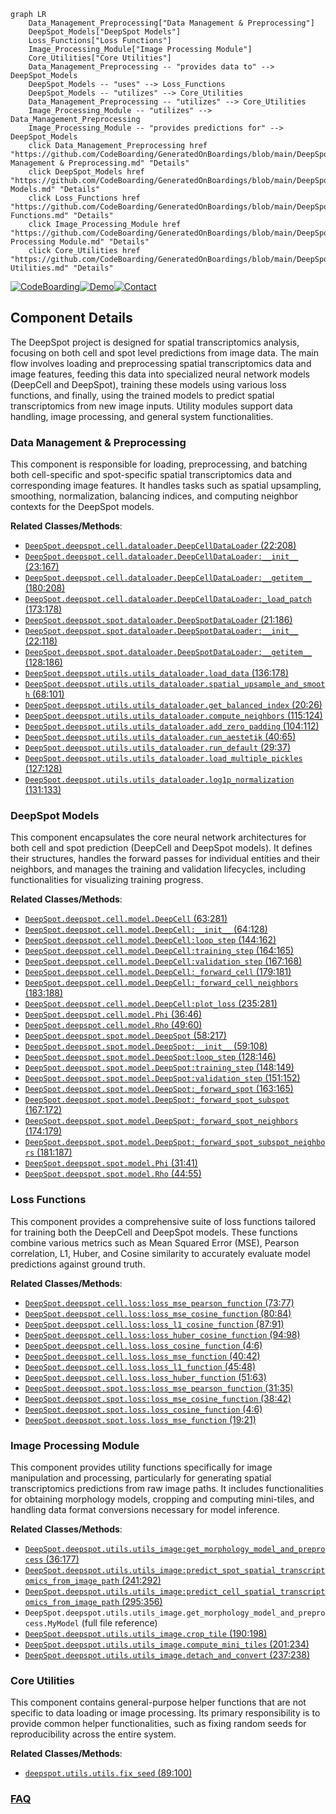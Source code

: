```mermaid
graph LR
    Data_Management_Preprocessing["Data Management & Preprocessing"]
    DeepSpot_Models["DeepSpot Models"]
    Loss_Functions["Loss Functions"]
    Image_Processing_Module["Image Processing Module"]
    Core_Utilities["Core Utilities"]
    Data_Management_Preprocessing -- "provides data to" --> DeepSpot_Models
    DeepSpot_Models -- "uses" --> Loss_Functions
    DeepSpot_Models -- "utilizes" --> Core_Utilities
    Data_Management_Preprocessing -- "utilizes" --> Core_Utilities
    Image_Processing_Module -- "utilizes" --> Data_Management_Preprocessing
    Image_Processing_Module -- "provides predictions for" --> DeepSpot_Models
    click Data_Management_Preprocessing href "https://github.com/CodeBoarding/GeneratedOnBoardings/blob/main/DeepSpot/Data Management & Preprocessing.md" "Details"
    click DeepSpot_Models href "https://github.com/CodeBoarding/GeneratedOnBoardings/blob/main/DeepSpot/DeepSpot Models.md" "Details"
    click Loss_Functions href "https://github.com/CodeBoarding/GeneratedOnBoardings/blob/main/DeepSpot/Loss Functions.md" "Details"
    click Image_Processing_Module href "https://github.com/CodeBoarding/GeneratedOnBoardings/blob/main/DeepSpot/Image Processing Module.md" "Details"
    click Core_Utilities href "https://github.com/CodeBoarding/GeneratedOnBoardings/blob/main/DeepSpot/Core Utilities.md" "Details"
```
[![CodeBoarding](https://img.shields.io/badge/Generated%20by-CodeBoarding-9cf?style=flat-square)](https://github.com/CodeBoarding/CodeBoarding)[![Demo](https://img.shields.io/badge/Try%20our-Demo-blue?style=flat-square)](https://www.codeboarding.org/demo)[![Contact](https://img.shields.io/badge/Contact%20us%20-%20contact@codeboarding.org-lightgrey?style=flat-square)](mailto:contact@codeboarding.org)

## Component Details

The DeepSpot project is designed for spatial transcriptomics analysis, focusing on both cell and spot level predictions from image data. The main flow involves loading and preprocessing spatial transcriptomics data and image features, feeding this data into specialized neural network models (DeepCell and DeepSpot), training these models using various loss functions, and finally, using the trained models to predict spatial transcriptomics from new image inputs. Utility modules support data handling, image processing, and general system functionalities.

### Data Management & Preprocessing
This component is responsible for loading, preprocessing, and batching both cell-specific and spot-specific spatial transcriptomics data and corresponding image features. It handles tasks such as spatial upsampling, smoothing, normalization, balancing indices, and computing neighbor contexts for the DeepSpot models.


**Related Classes/Methods**:

- <a href="https://github.com/ratschlab/DeepSpot/blob/master/deepspot/cell/dataloader.py#L22-L208" target="_blank" rel="noopener noreferrer">`DeepSpot.deepspot.cell.dataloader.DeepCellDataLoader` (22:208)</a>
- <a href="https://github.com/ratschlab/DeepSpot/blob/master/deepspot/cell/dataloader.py#L23-L167" target="_blank" rel="noopener noreferrer">`DeepSpot.deepspot.cell.dataloader.DeepCellDataLoader:__init__` (23:167)</a>
- <a href="https://github.com/ratschlab/DeepSpot/blob/master/deepspot/cell/dataloader.py#L180-L208" target="_blank" rel="noopener noreferrer">`DeepSpot.deepspot.cell.dataloader.DeepCellDataLoader:__getitem__` (180:208)</a>
- <a href="https://github.com/ratschlab/DeepSpot/blob/master/deepspot/cell/dataloader.py#L173-L178" target="_blank" rel="noopener noreferrer">`DeepSpot.deepspot.cell.dataloader.DeepCellDataLoader:_load_patch` (173:178)</a>
- <a href="https://github.com/ratschlab/DeepSpot/blob/master/deepspot/spot/dataloader.py#L21-L186" target="_blank" rel="noopener noreferrer">`DeepSpot.deepspot.spot.dataloader.DeepSpotDataLoader` (21:186)</a>
- <a href="https://github.com/ratschlab/DeepSpot/blob/master/deepspot/spot/dataloader.py#L22-L118" target="_blank" rel="noopener noreferrer">`DeepSpot.deepspot.spot.dataloader.DeepSpotDataLoader:__init__` (22:118)</a>
- <a href="https://github.com/ratschlab/DeepSpot/blob/master/deepspot/spot/dataloader.py#L128-L186" target="_blank" rel="noopener noreferrer">`DeepSpot.deepspot.spot.dataloader.DeepSpotDataLoader:__getitem__` (128:186)</a>
- <a href="https://github.com/ratschlab/DeepSpot/blob/master/deepspot/utils/utils_dataloader.py#L136-L178" target="_blank" rel="noopener noreferrer">`DeepSpot.deepspot.utils.utils_dataloader.load_data` (136:178)</a>
- <a href="https://github.com/ratschlab/DeepSpot/blob/master/deepspot/utils/utils_dataloader.py#L68-L101" target="_blank" rel="noopener noreferrer">`DeepSpot.deepspot.utils.utils_dataloader.spatial_upsample_and_smooth` (68:101)</a>
- <a href="https://github.com/ratschlab/DeepSpot/blob/master/deepspot/utils/utils_dataloader.py#L20-L26" target="_blank" rel="noopener noreferrer">`DeepSpot.deepspot.utils.utils_dataloader.get_balanced_index` (20:26)</a>
- <a href="https://github.com/ratschlab/DeepSpot/blob/master/deepspot/utils/utils_dataloader.py#L115-L124" target="_blank" rel="noopener noreferrer">`DeepSpot.deepspot.utils.utils_dataloader.compute_neighbors` (115:124)</a>
- <a href="https://github.com/ratschlab/DeepSpot/blob/master/deepspot/utils/utils_dataloader.py#L104-L112" target="_blank" rel="noopener noreferrer">`DeepSpot.deepspot.utils.utils_dataloader.add_zero_padding` (104:112)</a>
- <a href="https://github.com/ratschlab/DeepSpot/blob/master/deepspot/utils/utils_dataloader.py#L40-L65" target="_blank" rel="noopener noreferrer">`DeepSpot.deepspot.utils.utils_dataloader.run_aestetik` (40:65)</a>
- <a href="https://github.com/ratschlab/DeepSpot/blob/master/deepspot/utils/utils_dataloader.py#L29-L37" target="_blank" rel="noopener noreferrer">`DeepSpot.deepspot.utils.utils_dataloader.run_default` (29:37)</a>
- <a href="https://github.com/ratschlab/DeepSpot/blob/master/deepspot/utils/utils_dataloader.py#L127-L128" target="_blank" rel="noopener noreferrer">`DeepSpot.deepspot.utils.utils_dataloader.load_multiple_pickles` (127:128)</a>
- <a href="https://github.com/ratschlab/DeepSpot/blob/master/deepspot/utils/utils_dataloader.py#L131-L133" target="_blank" rel="noopener noreferrer">`DeepSpot.deepspot.utils.utils_dataloader.log1p_normalization` (131:133)</a>


### DeepSpot Models
This component encapsulates the core neural network architectures for both cell and spot prediction (DeepCell and DeepSpot models). It defines their structures, handles the forward passes for individual entities and their neighbors, and manages the training and validation lifecycles, including functionalities for visualizing training progress.


**Related Classes/Methods**:

- <a href="https://github.com/ratschlab/DeepSpot/blob/master/deepspot/cell/model.py#L63-L281" target="_blank" rel="noopener noreferrer">`DeepSpot.deepspot.cell.model.DeepCell` (63:281)</a>
- <a href="https://github.com/ratschlab/DeepSpot/blob/master/deepspot/cell/model.py#L64-L128" target="_blank" rel="noopener noreferrer">`DeepSpot.deepspot.cell.model.DeepCell:__init__` (64:128)</a>
- <a href="https://github.com/ratschlab/DeepSpot/blob/master/deepspot/cell/model.py#L144-L162" target="_blank" rel="noopener noreferrer">`DeepSpot.deepspot.cell.model.DeepCell:loop_step` (144:162)</a>
- <a href="https://github.com/ratschlab/DeepSpot/blob/master/deepspot/cell/model.py#L164-L165" target="_blank" rel="noopener noreferrer">`DeepSpot.deepspot.cell.model.DeepCell:training_step` (164:165)</a>
- <a href="https://github.com/ratschlab/DeepSpot/blob/master/deepspot/cell/model.py#L167-L168" target="_blank" rel="noopener noreferrer">`DeepSpot.deepspot.cell.model.DeepCell:validation_step` (167:168)</a>
- <a href="https://github.com/ratschlab/DeepSpot/blob/master/deepspot/cell/model.py#L179-L181" target="_blank" rel="noopener noreferrer">`DeepSpot.deepspot.cell.model.DeepCell:_forward_cell` (179:181)</a>
- <a href="https://github.com/ratschlab/DeepSpot/blob/master/deepspot/cell/model.py#L183-L188" target="_blank" rel="noopener noreferrer">`DeepSpot.deepspot.cell.model.DeepCell:_forward_cell_neighbors` (183:188)</a>
- <a href="https://github.com/ratschlab/DeepSpot/blob/master/deepspot/cell/model.py#L235-L281" target="_blank" rel="noopener noreferrer">`DeepSpot.deepspot.cell.model.DeepCell:plot_loss` (235:281)</a>
- <a href="https://github.com/ratschlab/DeepSpot/blob/master/deepspot/cell/model.py#L36-L46" target="_blank" rel="noopener noreferrer">`DeepSpot.deepspot.cell.model.Phi` (36:46)</a>
- <a href="https://github.com/ratschlab/DeepSpot/blob/master/deepspot/cell/model.py#L49-L60" target="_blank" rel="noopener noreferrer">`DeepSpot.deepspot.cell.model.Rho` (49:60)</a>
- <a href="https://github.com/ratschlab/DeepSpot/blob/master/deepspot/spot/model.py#L58-L217" target="_blank" rel="noopener noreferrer">`DeepSpot.deepspot.spot.model.DeepSpot` (58:217)</a>
- <a href="https://github.com/ratschlab/DeepSpot/blob/master/deepspot/spot/model.py#L59-L108" target="_blank" rel="noopener noreferrer">`DeepSpot.deepspot.spot.model.DeepSpot:__init__` (59:108)</a>
- <a href="https://github.com/ratschlab/DeepSpot/blob/master/deepspot/spot/model.py#L128-L146" target="_blank" rel="noopener noreferrer">`DeepSpot.deepspot.spot.model.DeepSpot:loop_step` (128:146)</a>
- <a href="https://github.com/ratschlab/DeepSpot/blob/master/deepspot/spot/model.py#L148-L149" target="_blank" rel="noopener noreferrer">`DeepSpot.deepspot.spot.model.DeepSpot:training_step` (148:149)</a>
- <a href="https://github.com/ratschlab/DeepSpot/blob/master/deepspot/spot/model.py#L151-L152" target="_blank" rel="noopener noreferrer">`DeepSpot.deepspot.spot.model.DeepSpot:validation_step` (151:152)</a>
- <a href="https://github.com/ratschlab/DeepSpot/blob/master/deepspot/spot/model.py#L163-L165" target="_blank" rel="noopener noreferrer">`DeepSpot.deepspot.spot.model.DeepSpot:_forward_spot` (163:165)</a>
- <a href="https://github.com/ratschlab/DeepSpot/blob/master/deepspot/spot/model.py#L167-L172" target="_blank" rel="noopener noreferrer">`DeepSpot.deepspot.spot.model.DeepSpot:_forward_spot_subspot` (167:172)</a>
- <a href="https://github.com/ratschlab/DeepSpot/blob/master/deepspot/spot/model.py#L174-L179" target="_blank" rel="noopener noreferrer">`DeepSpot.deepspot.spot.model.DeepSpot:_forward_spot_neighbors` (174:179)</a>
- <a href="https://github.com/ratschlab/DeepSpot/blob/master/deepspot/spot/model.py#L181-L187" target="_blank" rel="noopener noreferrer">`DeepSpot.deepspot.spot.model.DeepSpot:_forward_spot_subspot_neighbors` (181:187)</a>
- <a href="https://github.com/ratschlab/DeepSpot/blob/master/deepspot/spot/model.py#L31-L41" target="_blank" rel="noopener noreferrer">`DeepSpot.deepspot.spot.model.Phi` (31:41)</a>
- <a href="https://github.com/ratschlab/DeepSpot/blob/master/deepspot/spot/model.py#L44-L55" target="_blank" rel="noopener noreferrer">`DeepSpot.deepspot.spot.model.Rho` (44:55)</a>


### Loss Functions
This component provides a comprehensive suite of loss functions tailored for training both the DeepCell and DeepSpot models. These functions combine various metrics such as Mean Squared Error (MSE), Pearson correlation, L1, Huber, and Cosine similarity to accurately evaluate model predictions against ground truth.


**Related Classes/Methods**:

- <a href="https://github.com/ratschlab/DeepSpot/blob/master/deepspot/cell/loss.py#L73-L77" target="_blank" rel="noopener noreferrer">`DeepSpot.deepspot.cell.loss:loss_mse_pearson_function` (73:77)</a>
- <a href="https://github.com/ratschlab/DeepSpot/blob/master/deepspot/cell/loss.py#L80-L84" target="_blank" rel="noopener noreferrer">`DeepSpot.deepspot.cell.loss:loss_mse_cosine_function` (80:84)</a>
- <a href="https://github.com/ratschlab/DeepSpot/blob/master/deepspot/cell/loss.py#L87-L91" target="_blank" rel="noopener noreferrer">`DeepSpot.deepspot.cell.loss:loss_l1_cosine_function` (87:91)</a>
- <a href="https://github.com/ratschlab/DeepSpot/blob/master/deepspot/cell/loss.py#L94-L98" target="_blank" rel="noopener noreferrer">`DeepSpot.deepspot.cell.loss:loss_huber_cosine_function` (94:98)</a>
- <a href="https://github.com/ratschlab/DeepSpot/blob/master/deepspot/cell/loss.py#L4-L6" target="_blank" rel="noopener noreferrer">`DeepSpot.deepspot.cell.loss.loss_cosine_function` (4:6)</a>
- <a href="https://github.com/ratschlab/DeepSpot/blob/master/deepspot/cell/loss.py#L40-L42" target="_blank" rel="noopener noreferrer">`DeepSpot.deepspot.cell.loss.loss_mse_function` (40:42)</a>
- <a href="https://github.com/ratschlab/DeepSpot/blob/master/deepspot/cell/loss.py#L45-L48" target="_blank" rel="noopener noreferrer">`DeepSpot.deepspot.cell.loss.loss_l1_function` (45:48)</a>
- <a href="https://github.com/ratschlab/DeepSpot/blob/master/deepspot/cell/loss.py#L51-L63" target="_blank" rel="noopener noreferrer">`DeepSpot.deepspot.cell.loss.loss_huber_function` (51:63)</a>
- <a href="https://github.com/ratschlab/DeepSpot/blob/master/deepspot/spot/loss.py#L31-L35" target="_blank" rel="noopener noreferrer">`DeepSpot.deepspot.spot.loss:loss_mse_pearson_function` (31:35)</a>
- <a href="https://github.com/ratschlab/DeepSpot/blob/master/deepspot/spot/loss.py#L38-L42" target="_blank" rel="noopener noreferrer">`DeepSpot.deepspot.spot.loss:loss_mse_cosine_function` (38:42)</a>
- <a href="https://github.com/ratschlab/DeepSpot/blob/master/deepspot/spot/loss.py#L4-L6" target="_blank" rel="noopener noreferrer">`DeepSpot.deepspot.spot.loss.loss_cosine_function` (4:6)</a>
- <a href="https://github.com/ratschlab/DeepSpot/blob/master/deepspot/spot/loss.py#L19-L21" target="_blank" rel="noopener noreferrer">`DeepSpot.deepspot.spot.loss.loss_mse_function` (19:21)</a>


### Image Processing Module
This component provides utility functions specifically for image manipulation and processing, particularly for generating spatial transcriptomics predictions from raw image paths. It includes functionalities for obtaining morphology models, cropping and computing mini-tiles, and handling data format conversions necessary for model inference.


**Related Classes/Methods**:

- <a href="https://github.com/ratschlab/DeepSpot/blob/master/deepspot/utils/utils_image.py#L36-L177" target="_blank" rel="noopener noreferrer">`DeepSpot.deepspot.utils.utils_image:get_morphology_model_and_preprocess` (36:177)</a>
- <a href="https://github.com/ratschlab/DeepSpot/blob/master/deepspot/utils/utils_image.py#L241-L292" target="_blank" rel="noopener noreferrer">`DeepSpot.deepspot.utils.utils_image:predict_spot_spatial_transcriptomics_from_image_path` (241:292)</a>
- <a href="https://github.com/ratschlab/DeepSpot/blob/master/deepspot/utils/utils_image.py#L295-L356" target="_blank" rel="noopener noreferrer">`DeepSpot.deepspot.utils.utils_image:predict_cell_spatial_transcriptomics_from_image_path` (295:356)</a>
- `DeepSpot.deepspot.utils.utils_image.get_morphology_model_and_preprocess.MyModel` (full file reference)
- <a href="https://github.com/ratschlab/DeepSpot/blob/master/deepspot/utils/utils_image.py#L190-L198" target="_blank" rel="noopener noreferrer">`DeepSpot.deepspot.utils.utils_image.crop_tile` (190:198)</a>
- <a href="https://github.com/ratschlab/DeepSpot/blob/master/deepspot/utils/utils_image.py#L201-L234" target="_blank" rel="noopener noreferrer">`DeepSpot.deepspot.utils.utils_image.compute_mini_tiles` (201:234)</a>
- <a href="https://github.com/ratschlab/DeepSpot/blob/master/deepspot/utils/utils_image.py#L237-L238" target="_blank" rel="noopener noreferrer">`DeepSpot.deepspot.utils.utils_image.detach_and_convert` (237:238)</a>


### Core Utilities
This component contains general-purpose helper functions that are not specific to data loading or image processing. Its primary responsibility is to provide common helper functionalities, such as fixing random seeds for reproducibility across the entire system.


**Related Classes/Methods**:

- <a href="https://github.com/ratschlab/DeepSpot/blob/master/deepspot/utils/utils.py#L89-L100" target="_blank" rel="noopener noreferrer">`deepspot.utils.utils.fix_seed` (89:100)</a>




### [FAQ](https://github.com/CodeBoarding/GeneratedOnBoardings/tree/main?tab=readme-ov-file#faq)